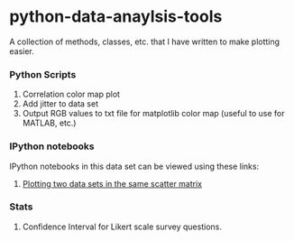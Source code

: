 # python-data-anaylsis-tools
A collection of methods, classes, etc. that I have written to make plotting easier.

### Python Scripts

1. Correlation color map plot
2. Add jitter to data set
3. Output RGB values to txt file for matplotlib color map (useful to use for MATLAB, etc.)

### IPython notebooks

IPython notebooks in this data set can be viewed using these links:

1. [Plotting two data sets in the same scatter matrix](http://nbviewer.ipython.org/github/mnky9800n/python-data-analysis-tools/blob/master/ipython-notebooks/Combining%20Two%20Scatter%20Matrices.ipynb)

### Stats

1. Confidence Interval for Likert scale survey questions.
